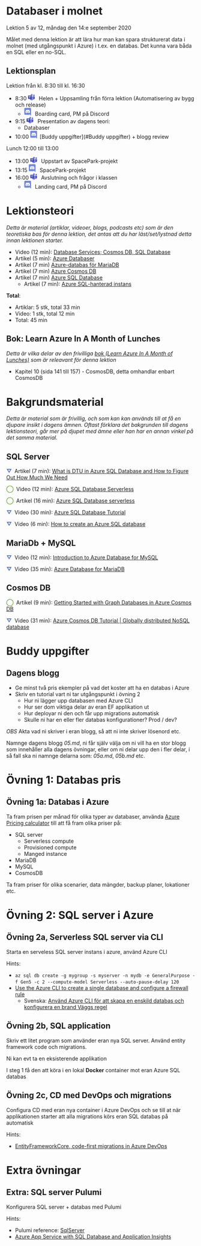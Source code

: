 # Databaser i molnet

Lektion 5 av 12, måndag den 14:e september 2020

Målet med denna lektion är att lära hur man kan spara strukturerat data i molnet (med utgångspunkt i Azure) i t.ex. en databas. Det kunna vara båda en SQL eller en no-SQL.

## Lektionsplan
Lektion från kl. 8:30 till kl. 16:30

* 8:30 <img style="margin-right:0.5em;" src="assets/images/teams18.png"  alt="Teams"/> Helen + Uppsamling från förra lektion (Automatisering av bygg och release)
  * <img style="margin-right:0.5em;" src="assets/images/discord18.png" alt="Discord"/> Boarding card, PM på Discord
* 9:15 <img style="margin-right:0.5em;" src="assets/images/teams18.png"  alt="Teams"/> Presentation av dagens teori: 
  * Databaser
* 10:00 <img style="margin-right:0.5em;" src="assets/images/discord18.png" alt="Discord"/>[Buddy uppgifter](#Buddy uppgifter) + blogg review

Lunch 12:00 till 13:00

* 13:00 <img style="margin-right:0.5em;" src="assets/images/teams18.png" alt="Teams"/> Uppstart av SpacePark-projekt
* 13:15 <img style="margin-right:0.5em;" src="assets/images/discord18.png" alt="Discord"/> SpacePark-projekt
* 16:00 <img style="margin-right:0.5em;" src="assets/images/teams18.png" alt="Teams"/> Avslutning och frågor i klassen
  * <img style="margin-right:0.5em;" src="assets/images/discord18.png" alt="Discord"/> Landing card, PM på Discord

# Lektionsteori
*Detta är material (artiklar, videoer, blogs, podcasts etc) som är den teoretiska bas för denna lektion, det antas att du har läst/set/lystnad detta innan lektionen starter.*

* Video (12 min): [Database Services; Cosmos DB, SQL Database](https://www.youtube.com/watch?v=RqD4nMyBazU)
* Artikel (5 min): [Azure Databaser](https://azure.microsoft.com/sv-se/product-categories/databases/)
* Artikel (7 min) [Azure-databas för MariaDB](https://azure.microsoft.com/sv-se/services/mariadb/)
* Artikel (7 min) [Azure Cosmos DB](https://azure.microsoft.com/sv-se/services/cosmos-db/)
* Artikel (7 min) [Azure SQL Database](https://azure.microsoft.com/sv-se/services/sql-database/)
  * Artikel (7 min): [Azure SQL-hanterad instans](https://azure.microsoft.com/sv-se/services/azure-sql/sql-managed-instance/)

**Total**:

- Artiklar: 5 stk, total 33 min
- Video: 1 stk, total 12 min
- Total: 45 min

## Bok: Learn Azure In A Month of Lunches

*Detta är vilka delar av den frivilliga [bok (Learn Azure In A Month of Lunches)](info_learningmaterial.md) som är releavant för denna lektion*

* Kapitel 10 (sida 141 till 157) - CosmosDB, detta omhandlar enbart CosmosDB

# Bakgrundsmaterial

*Detta är material som är frivillig, och som kan kan används till at få en djupare insikt i dagens ämnen. Oftast förklara det bakgrunden till dagens lektionsteori, går mer på djupet med ämne eller han har en annan vinkel på det samma material.*

## SQL Server

<span style="color:#5874B9; font-weight: 900; margin-right:0.5em;">&#9661;</span>Artikel (7 min): [What is DTU in Azure SQL Database and How to Figure Out How Much We Need](https://www.spotlightcloud.io/blog/what-is-dtu-in-azure-sql-database-and-how-much-do-we-need)

<span style="color:#7EAE42; font-weight: 900; margin-right:0.5em;">&#9711;</span>Video (12 min): [Azure SQL Database Serverless](https://www.youtube.com/watch?v=2ykwUOfEPoU)

<span style="color:#7EAE42; font-weight: 900; margin-right:0.5em;">&#9711;</span>Artikel  (16 min): [Azure SQL Database serverless](https://docs.microsoft.com/en-us/azure/azure-sql/database/serverless-tier-overview)

<span style="color:#5874B9; font-weight: 900; margin-right:0.5em;">&#9661;</span>Video (30 min): [Azure SQL Database Tutorial](https://www.youtube.com/watch?v=BgvEOkcR0Wk)

<span style="color:#5874B9; font-weight: 900; margin-right:0.5em;">&#9661;</span>Video (6 min): [How to create an Azure SQL database](https://www.youtube.com/watch?v=p7X8lH_XMtI)

## MariaDb + MySQL

<span style="color:#5874B9; font-weight: 900; margin-right:0.5em;">&#9661;</span>Video (12 min): [Introduction to Azure Database for MySQL](https://www.youtube.com/watch?v=F66qd93h-1I)

<span style="color:#5874B9; font-weight: 900; margin-right:0.5em;">&#9661;</span>Video (35 min): [Azure Database for MariaDB](https://www.youtube.com/watch?v=FVG_l-ucS_U)

## Cosmos DB

<span style="color:#7EAE42; font-weight: 900; margin-right:0.5em;">&#9711;</span>Artikel (9 min): [Getting Started with Graph Databases in Azure Cosmos DB](https://towardsdatascience.com/getting-started-with-graph-databases-in-azure-cosmos-db-cbfbf708cda5)

<span style="color:#5874B9; font-weight: 900; margin-right:0.5em;">&#9661;</span>Video (31 min): [Azure Cosmos DB Tutorial | Globally distributed NoSQL database](https://www.youtube.com/watch?v=R_Fi59j6BMo)

# Buddy uppgifter

## Dagens blogg

* Ge minst två pris ekempler på vad det koster att ha en databas i Azure
* Skriv en tutorial vart ni tar utgångspunkt i övning 2
  * Hur ni lägger upp databasen med Azure CLI
  * Hur ser dom viktiga delar av eran EF applikation ut
  * Hur deployar ni den och får upp migrations automatisk
  * Skulle ni har en eller fler databas konfigurationer? Prod / dev?

*OBS* Akta vad ni skriver i eran blogg, så att ni inte skriver lösenord etc.

Namnge dagens blogg *05.md*, ni får själv välja om ni vill ha en stor blogg som innehåller alla dagens övningar, eller om ni delar upp den i fler delar, i så fall ska ni namnge delarna som: *05a.md*, *05b.md* etc.

# Övning 1: Databas pris

## Övning 1a: Databas i Azure

Ta fram prisen per månad för olika typer av databaser, använda [Azure Pricing calculator](https://azure.microsoft.com/en-us/pricing/calculator) till att få fram olika priser på:

* SQL server
  * Serverless compute
  * Provisioned compute
  * Manged instance
* MariaDB
* MySQL
* CosmosDB

Ta fram priser för olika scenarier, data mängder, backup planer, lokationer etc.

# Övning 2: SQL server i Azure

## Övning 2a, Serverless SQL server via CLI

Starta en serveless SQL server instans i azure, använd Azure CLI

Hints:

* `az sql db create -g mygroup -s myserver -n mydb -e GeneralPurpose -f Gen5 -c 2 --compute-model Serverless --auto-pause-delay 120`
* [Use the Azure CLI to create a single database and configure a firewall rule](https://docs.microsoft.com/en-us/azure/azure-sql/database/scripts/create-and-configure-database-cli)
  * Svenska: [Använd Azure CLI för att skapa en enskild databas och konfigurera en brand Väggs regel](https://docs.microsoft.com/sv-se/azure/azure-sql/database/scripts/create-and-configure-database-cli)

## Övning 2b, SQL application

Skriv ett litet program som använder eran nya SQL server. Använd entity framework  code och migrations.

Ni kan evt ta en eksisterende applikation

I steg 1 få den att köra i en lokal **Docker** container mot eran Azure SQL databas

## Övning 2c, CD med DevOps och migrations

Configura CD med eran nya container i Azure DevOps och se till at när applikationen starter att alla migrations körs eran SQL databas på automatisk

Hints:

* [EntityFrameworkCore, code-first migrations in Azure DevOps](https://medium.com/vx-company/entityframeworkcore-code-first-migrations-in-azure-devops-b5eb845fce18)

# Extra övningar

## Extra: SQL server Pulumi

Konfigurera SQL server + databas med Pulumi

Hints:

* Pulumi reference: [SqlServer](https://www.pulumi.com/docs/reference/pkg/azure/sql/sqlserver/)
* [Azure App Service with SQL Database and Application Insights](https://github.com/pulumi/examples/blob/master/azure-cs-appservice/AppServiceStack.cs)

